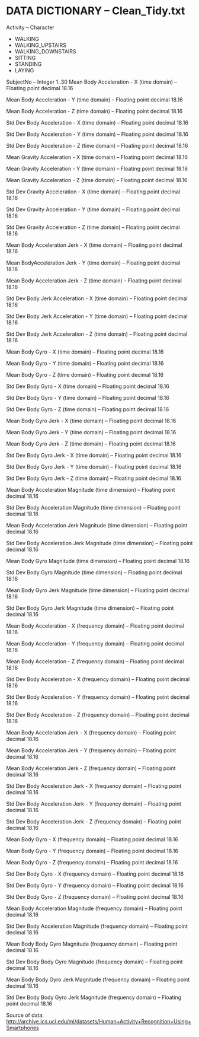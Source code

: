 DATA DICTIONARY – Clean_Tidy.txt
================================
Activity – Character
* WALKING
* WALKING_UPSTAIRS
* WALKING_DOWNSTAIRS
* SITTING
* STANDING
* LAYING

SubjectNo – Integer 1..30
Mean Body Acceleration - X (time domain) – Floating point decimal 18.16
 
Mean Body Acceleration - Y (time domain) – Floating point decimal 18.16  

Mean Body Acceleration - Z (time domain) – Floating point decimal 18.16  

Std Dev Body Acceleration - X (time domain) – Floating point decimal 18.16  

Std Dev Body Acceleration - Y (time domain) – Floating point decimal 18.16
  
Std Dev Body Acceleration - Z (time domain) – Floating point decimal 18.16  

Mean Gravity Acceleration - X (time domain) – Floating point decimal 18.16 
 
Mean Gravity Acceleration - Y (time domain) – Floating point decimal 18.16  

Mean Gravity Acceleration - Z (time domain) – Floating point decimal 18.16  

Std Dev Gravity Acceleration - X (time domain) – Floating point decimal 18.16
  
Std Dev Gravity Acceleration - Y (time domain) – Floating point decimal 18.16 
 
Std Dev Gravity Acceleration - Z (time domain) – Floating point decimal 18.16  

Mean Body Acceleration Jerk  - X (time domain) – Floating point decimal 18.16  
 
Mean BodyAcceleration Jerk  - Y (time domain) – Floating point decimal 18.16 
 
Mean Body Acceleration Jerk  - Z (time domain) – Floating point decimal 18.16 
 
Std Dev Body Jerk Acceleration - X (time domain) – Floating point decimal 18.16 
 
Std Dev Body Jerk Acceleration - Y (time domain) – Floating point decimal 18.16  

Std Dev Body Jerk Acceleration - Z (time domain) – Floating point decimal 18.16 
 
Mean Body Gyro  - X (time domain) – Floating point decimal 18.16  

Mean Body Gyro  - Y (time domain) – Floating point decimal 18.16  

Mean Body Gyro  - Z (time domain) – Floating point decimal 18.16  

Std Dev Body Gyro  - X (time domain) – Floating point decimal 18.16 
 
Std Dev Body Gyro  - Y (time domain) – Floating point decimal 18.16  

Std Dev Body Gyro  - Z (time domain) – Floating point decimal 18.16  

Mean Body Gyro Jerk  - X (time domain) – Floating point decimal 18.16  

Mean Body Gyro Jerk  - Y (time domain) – Floating point decimal 18.16 
 
Mean Body Gyro Jerk  - Z (time domain) – Floating point decimal 18.16  

Std Dev Body Gyro Jerk  - X (time domain) – Floating point decimal 18.16 
 
Std Dev Body Gyro Jerk  - Y (time domain) – Floating point decimal 18.16  

Std Dev Body Gyro Jerk  - Z (time domain) – Floating point decimal 18.16  

Mean Body Acceleration Magnitude (time dimension) – Floating point decimal 18.16  

Std Dev Body Acceleration Magnitude (time dimension) – Floating point decimal 18.16  

Mean Body Acceleration Jerk Magnitude (time dimension) – Floating point decimal 18.16  

Std Dev Body Acceleration Jerk Magnitude (time dimension) – Floating point decimal 18.16 
 
Mean Body Gyro Magnitude (time dimension) – Floating point decimal 18.16  

Std Dev Body Gyro Magnitude (time dimension) – Floating point decimal 18.16  

Mean Body Gyro Jerk Magnitude (time dimension) – Floating point decimal 18.16  

Std Dev Body Gyro Jerk Magnitude (time dimension) – Floating point decimal 18.16  

Mean Body Acceleration - X (frequency domain) – Floating point decimal 18.16  

Mean Body Acceleration - Y (frequency domain) – Floating point decimal 18.16  

Mean Body Acceleration - Z (frequency domain) – Floating point decimal 18.16  

Std Dev Body Acceleration - X (frequency domain) – Floating point decimal 18.16  

Std Dev Body Acceleration - Y (frequency domain) – Floating point decimal 18.16  

Std Dev Body Acceleration - Z (frequency domain) – Floating point decimal 18.16  

Mean Body Acceleration Jerk - X (frequency domain) – Floating point decimal 18.16  

Mean Body Acceleration Jerk - Y (frequency domain) – Floating point decimal 18.16  

Mean Body Acceleration Jerk - Z (frequency domain) – Floating point decimal 18.16 
 
Std Dev Body Acceleration Jerk - X (frequency domain) – Floating point decimal 18.16  

Std Dev Body Acceleration Jerk - Y (frequency domain) – Floating point decimal 18.16 
 
Std Dev Body Acceleration Jerk - Z (frequency domain) – Floating point decimal 18.16  

Mean Body Gyro - X (frequency domain) – Floating point decimal 18.16  

Mean Body Gyro - Y (frequency domain) – Floating point decimal 18.16  

Mean Body Gyro - Z (frequency domain) – Floating point decimal 18.16  

Std Dev Body Gyro - X (frequency domain) – Floating point decimal 18.16  

Std Dev Body Gyro - Y (frequency domain) – Floating point decimal 18.16  

Std Dev Body Gyro - Z (frequency domain) – Floating point decimal 18.16  

Mean Body Acceleration Magnitude (frequency domain) – Floating point decimal 18.16  

Std Dev Body Acceleration Magnitude (frequency domain) – Floating point decimal 18.16  

Mean Body Body Gyro Magnitude (frequency domain) – Floating point decimal 18.16  

Std Dev Body Body Gyro Magnitude (frequency domain) – Floating point decimal 18.16  

Mean Body Body Gyro Jerk Magnitude (frequency domain) – Floating point decimal 18.16  

Std Dev Body Body Gyro Jerk Magnitude (frequency domain) – Floating point decimal 18.16  

Source of data:
http://archive.ics.uci.edu/ml/datasets/Human+Activity+Recognition+Using+Smartphones

